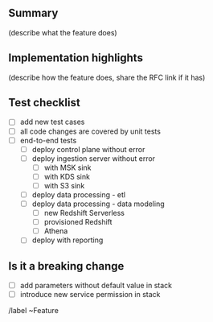 ## Summary

(describe what the feature does)

## Implementation highlights

(describe how the feature does, share the RFC link if it has)

## Test checklist

- [ ] add new test cases
- [ ] all code changes are covered by unit tests
- [ ] end-to-end tests
  - [ ] deploy control plane without error
  - [ ] deploy ingestion server without error
    - [ ] with MSK sink
    - [ ] with KDS sink
    - [ ] with S3 sink
  - [ ] deploy data processing - etl
  - [ ] deploy data processing - data modeling
    - [ ] new Redshift Serverless
    - [ ] provisioned Redshift
    - [ ] Athena
  - [ ] deploy with reporting
 
## Is it a breaking change
- [ ] add parameters without default value in stack
- [ ] introduce new service permission in stack
 
/label ~Feature

